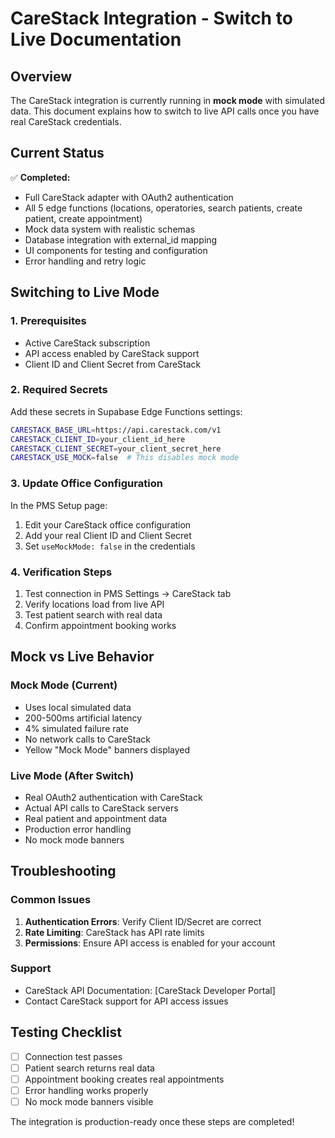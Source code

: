 # CareStack Integration - Switch to Live Documentation

## Overview
The CareStack integration is currently running in **mock mode** with simulated data. This document explains how to switch to live API calls once you have real CareStack credentials.

## Current Status
✅ **Completed:**
- Full CareStack adapter with OAuth2 authentication
- All 5 edge functions (locations, operatories, search patients, create patient, create appointment)
- Mock data system with realistic schemas
- Database integration with external_id mapping
- UI components for testing and configuration
- Error handling and retry logic

## Switching to Live Mode

### 1. Prerequisites
- Active CareStack subscription
- API access enabled by CareStack support
- Client ID and Client Secret from CareStack

### 2. Required Secrets
Add these secrets in Supabase Edge Functions settings:

```bash
CARESTACK_BASE_URL=https://api.carestack.com/v1
CARESTACK_CLIENT_ID=your_client_id_here
CARESTACK_CLIENT_SECRET=your_client_secret_here
CARESTACK_USE_MOCK=false  # This disables mock mode
```

### 3. Update Office Configuration
In the PMS Setup page:
1. Edit your CareStack office configuration
2. Add your real Client ID and Client Secret
3. Set `useMockMode: false` in the credentials

### 4. Verification Steps
1. Test connection in PMS Settings → CareStack tab
2. Verify locations load from live API
3. Test patient search with real data
4. Confirm appointment booking works

## Mock vs Live Behavior

### Mock Mode (Current)
- Uses local simulated data
- 200-500ms artificial latency
- 4% simulated failure rate
- No network calls to CareStack
- Yellow "Mock Mode" banners displayed

### Live Mode (After Switch)
- Real OAuth2 authentication with CareStack
- Actual API calls to CareStack servers
- Real patient and appointment data
- Production error handling
- No mock mode banners

## Troubleshooting

### Common Issues
1. **Authentication Errors**: Verify Client ID/Secret are correct
2. **Rate Limiting**: CareStack has API rate limits
3. **Permissions**: Ensure API access is enabled for your account

### Support
- CareStack API Documentation: [CareStack Developer Portal]
- Contact CareStack support for API access issues

## Testing Checklist
- [ ] Connection test passes
- [ ] Patient search returns real data  
- [ ] Appointment booking creates real appointments
- [ ] Error handling works properly
- [ ] No mock mode banners visible

The integration is production-ready once these steps are completed!